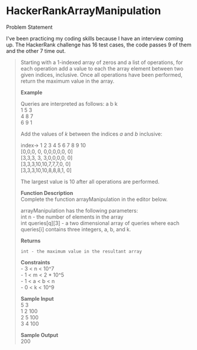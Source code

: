 # HackerRankArrayManipulation
Problem Statement

I've been practicing my coding skills because I have an interview coming up. The HackerRank challenge has 16 test cases, the code passes 9 of them and the other 7 time out.

> Starting with a 1-indexed array of zeros and a list of operations, for each operation add a value to each the array element between two given indices, inclusive. Once all operations have been performed, return the maximum value in the array.
> 
> **Example**
> 
> Queries are interpreted as follows:
>     a b k  
>     1 5 3  
>     4 8 7  
>     6 9 1  
> 
> Add the values of *k* between the indices *a* and *b* inclusive:  
> 
> index->  1 2 3  4  5 6 7 8 9 10  
>         [0,0,0, 0, 0,0,0,0,0, 0]  
>         [3,3,3, 3, 3,0,0,0,0, 0]  
>         [3,3,3,10,10,7,7,7,0, 0]  
>         [3,3,3,10,10,8,8,8,1, 0]  
> 
> The largest value is 10 after all operations are performed.  
> 
> **Function Description**  
> Complete the function arrayManipulation in the editor below.  
> 
> arrayManipulation has the following parameters:  
>      int n - the number of elements in the array  
>      int queries[q][3] - a two dimensional array of queries where each queries[i] contains three integers, a, b, and k.  
> 
> **Returns**  
> 
>     int - the maximum value in the resultant array
> 
> **Constraints**  
>     - 3 < n < 10^7  
>     - 1 < m < 2 * 10^5  
>     - 1 < a < b < n  
>     - 0 < k < 10^9
> 
> **Sample Input**  
> 5 3  
> 1 2 100  
> 2 5 100  
> 3 4 100  
> 
> **Sample Output**  
> 200


